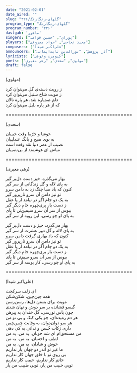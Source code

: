 ```yaml
---
date: "2021-02-01"
date_aired: ""
slug: "گلهای-رنگارنگ/۳۲۶"
program_type: "گلهای-رنگارنگ"
program_number: '۳۲۶'
dastgah: 'ماهور'
singers: ["پوران", "حسین قوامی"]
players: ["مجید نجاحی", "جواد معروفی"]
composers: ["علی‌اکبر شیدا"]
announcers: ["آذر پژوهش", "نورالدین ثابت‌ایمانی"]
lyricists: ["کیومرث وثوقی"]
poets: ["مولوی", "سعدی", "رهی معیری"]
draft: false
---
```


(مولوی)  

ز رویت دسته‌ی گل می‌توان کرد  
ز مویت شاخ سنبل می‌توان کرد  
دلم صدپاره شد، هر پاره نالان  
که از هر پاره بلبل می‌توان کرد  

============================================  

(سعدی)  

خوشا و خرّما وقت حبیبان  
به بوی صبح و بانگ عندلیبان  
نصیب از عمر دنیا نقد وقت است  
مباش ای هوشمند از بی‌نصیبان  

============================================  

(رهی معیری)  

بهار می‌گذرد، خیز دست دل‌بر گیر  
به پای لاله و گل زندگانی از سر گیر  
کنون که باد صبا چنگ زد به دامن سرو  
تو نیز دامن آن سرو نازپرور گیر  
به یک دو جام اگر در نیامد از پا عقل  
ز دست یار پری‌چهره جامِ دیگر گیر  
ببوس از سر آن سرو سیمین‌تن تا پای  
به پای او چو رسی، این رویه از سر گیر  

بهار می‌گذرد، خیز و دست دل‌بر گیر  
به پای لاله و گل دور عشرت از سر گیر  
کنون که باد بهاری گرفت دامن سرو  
تو نیز دامن آن سرو نازپرور گیر  
به یک دو جام اگر در نیامد از پا عقل  
ز دست یار پری‌چهره جامِ دیگر گیر  
ببوس از سر آن سرو سیم‌تن تا پای  
به پای او چو رسی، کار بوسه از سر گیر  

============================================  

(علی‌اکبر شیدا)  

ای زلف سرکجت  
همه چین‌چین، شکن‌شکن  
مویت برای بستن دل‌ها، رسن‌رسن  
گیسو فشانده بر سر دوش و نهان شدی  
چون یاس نورسی، گل خندان به پیرهن  
هر دم رمیده‌ای، چو یكی کبک و بی تو من  
هر سو دوان‌دوان، به وفایت چمن‌چمن  
داری زکات حُسن و ندانی به کی دهی  
من مستحق‌ام ای شه خوبان، به من، به من  
لطف و احسان، به من، به من  
خوش و شادان، به من، به من  
ما غیر تو اندر دو جهان یار نداریم  
بی روی تو با خلق جهان کار نداریم  
جانم کار نداریم، حبیب کار نداریم  
تویی حبیب من یار، تویی طبیب من یار  
